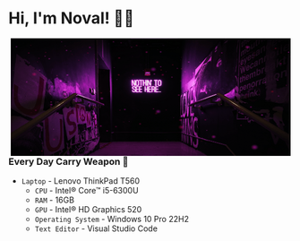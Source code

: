 <h1>Hi, I'm Noval! 👋🏻</h1>

<a href="https://pinterest.com/pin/160511174215935974/">
  <img align='right' src='./assets/gif/nothing-to-see-here.gif' width='500' height='210'/>
</a>

### Every Day Carry Weapon 🧰
- `Laptop` - Lenovo ThinkPad T560
  -  `CPU` - Intel® Core™ i5-6300U
  -  `RAM` - 16GB
  -  `GPU` - Intel® HD Graphics 520
  -  `Operating System` - Windows 10 Pro 22H2
  -  `Text Editor` - Visual Studio Code

